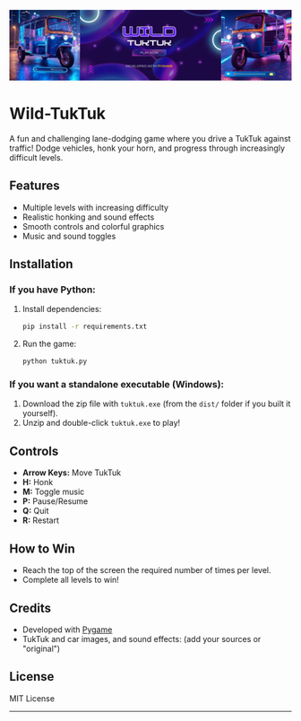 ![Banner](https://github.com/dhananjayaDev/wild-tuktuk/blob/master/assets/banner01.png)

# Wild-TukTuk

A fun and challenging lane-dodging game where you drive a TukTuk against traffic! Dodge vehicles, honk your horn, and progress through increasingly difficult levels.

## Features
- Multiple levels with increasing difficulty
- Realistic honking and sound effects
- Smooth controls and colorful graphics
- Music and sound toggles

## Installation

### If you have Python:
1. Install dependencies:
   ```sh
   pip install -r requirements.txt
   ```
2. Run the game:
   ```sh
   python tuktuk.py
   ```

### If you want a standalone executable (Windows):
1. Download the zip file with `tuktuk.exe` (from the `dist/` folder if you built it yourself).
2. Unzip and double-click `tuktuk.exe` to play!

## Controls
- **Arrow Keys:** Move TukTuk
- **H:** Honk
- **M:** Toggle music
- **P:** Pause/Resume
- **Q:** Quit
- **R:** Restart

## How to Win
- Reach the top of the screen the required number of times per level.
- Complete all levels to win!

## Credits
- Developed with [Pygame](https://www.pygame.org/)
- TukTuk and car images, and sound effects: (add your sources or "original")

## License
MIT License 

---
